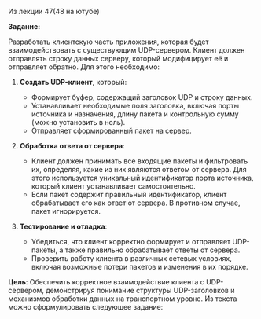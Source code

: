 Из лекции 47(48 на ютубе)

**Задание:**

Разработать клиентскую часть приложения, которая будет взаимодействовать с существующим UDP-сервером. Клиент должен отправлять строку данных серверу, который модифицирует её и отправляет обратно. Для этого необходимо:

1. **Создать UDP-клиент**, который:
   - Формирует буфер, содержащий заголовок UDP и строку данных.
   - Устанавливает необходимые поля заголовка, включая порты источника и назначения, длину пакета и контрольную сумму (можно установить в ноль).
   - Отправляет сформированный пакет на сервер.

2. **Обработка ответа от сервера**:
   - Клиент должен принимать все входящие пакеты и фильтровать их, определяя, какие из них являются ответом от сервера. Для этого используется уникальный идентификатор порта источника, который клиент устанавливает самостоятельно.
   - Если пакет содержит правильный идентификатор, клиент обрабатывает его как ответ от сервера. В противном случае, пакет игнорируется.

3. **Тестирование и отладка**:
   - Убедиться, что клиент корректно формирует и отправляет UDP-пакеты, а также правильно обрабатывает ответы от сервера.
   - Проверить работу клиента в различных сетевых условиях, включая возможные потери пакетов и изменения в их порядке.

**Цель**: Обеспечить корректное взаимодействие клиента с UDP-сервером, демонстрируя понимание структуры UDP-заголовков и механизмов обработки данных на транспортном уровне.
Из текста можно сформулировать следующее задание:

